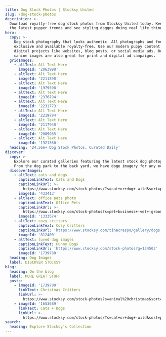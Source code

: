 ```yaml
---
title: Dog Stock Photos | Stocksy United
slug: /dog-stock-photos
description: >-
  Download royalty-free dog stock photos from Stocksy United today. Keep up on
  the latest pupper trends and see styling doggos doing real life things.
hero:
  copy: >-
    Dog stock photography that looks authentic. All photographs and footage are
    exclusive and available royalty-free. Use our modern puppy content on your
    digital projects like websites, blog posts, or social media ads. Our stock
    canine images are also great for print and digital ad campaigns.
  gridImages:
    - altText: Alt Text Here
      imageId: '2063998'
    - altText: Alt Text Here
      imageId: '2211898'
    - altText: Alt Text Here
      imageId: '1979598'
    - altText: Alt Text Here
      imageId: '2376794'
    - altText: Alt Text Here
      imageId: '2231773'
    - altText: Alt Text Here
      imageId: '2219794'
    - altText: Alt Text Here
      imageId: '2117948'
    - altText: Alt Text Here
      imageId: '2089985'
    - altText: Alt Text Here
      imageId: '1921360'
  heading: '24,566+ Dog Stock Photos, Curated Daily'
discover:
  copy: >-
    Explore our curated galleries featuring the latest stock dog photography.
    From the dog park to the back yard, we have doge imagery for any occasion.
  discoverImages:
    - altText: cats and dogs
      captionLinkText: Cats and Dogs
      captionLinkUrl: >-
        https://www.stocksy.com/stock-photos/?s=cat+or+dog+-wild&sort=popular&t=cats+and+dogs
      imageId: '433413'
    - altText: office pets photo
      captionLinkText: Office Pets
      captionLinkUrl: >-
        https://www.stocksy.com/stock-photos?s=pet+business+-vet+-groomer&sort=curated&t=office%20pets
      imageId: '1333574'
    - altText: cozy critters
      captionLinkText: Cozy Critters
      captionLinkUrl: 'https://www.stocksy.com/tinacrespo/gallery/dogs'
      imageId: '812400'
    - altText: loved dog images
      captionLinkText: Funny Dogs
      captionLinkUrl: 'https://www.stocksy.com/stock-photos?g=134502'
      imageId: '1739700'
  heading: Dog Images
  label: DISCOVER STOCKSY
blog:
  heading: On the blog
  label: MORE GREAT STUFF
  posts:
    - imageId: '1739700'
      linkText: Christmas Critters
      linkUrl: >-
        https://www.stocksy.com/stock-photos?s=animal%20christmas&sort=popular&t=christmas%20critters
    - imageId: '1653689'
      linkText: Cats + Dogs
      linkUrl: >-
        https://www.stocksy.com/stock-photos/?s=cat+or+dog+-wild&sort=popular&t=cats+and+dogs
search:
  heading: Explore Stocksy's Collection
---
```


